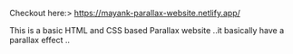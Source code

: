 Checkout here:>
https://mayank-parallax-website.netlify.app/

  This is a basic HTML and CSS based Parallax website ..it basically have a parallax effect ..
